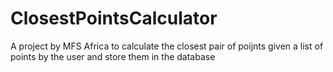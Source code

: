 # ClosestPointsCalculator
A project by MFS Africa to calculate the closest pair of poijnts given a list of points by the user and store them in the database
